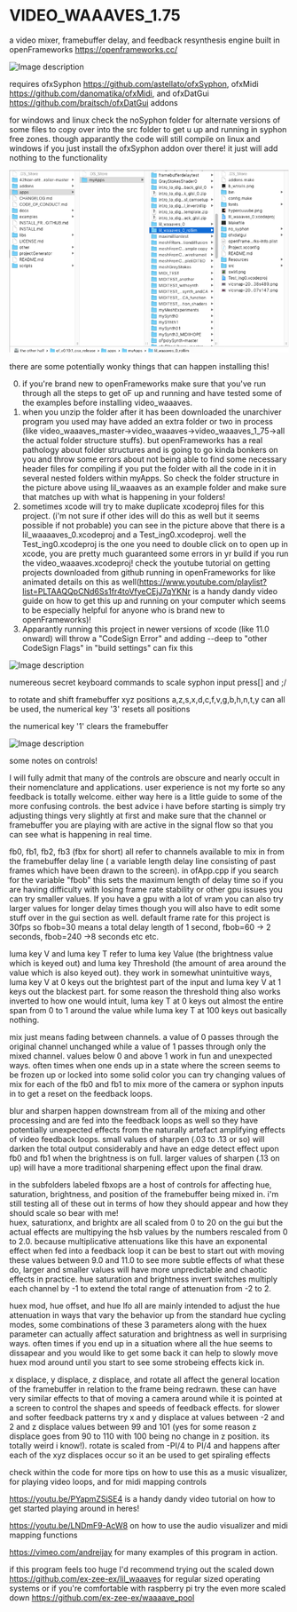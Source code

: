 # VIDEO_WAAAVES_1.75
a video mixer, framebuffer delay, and feedback resynthesis engine built in openFrameworks https://openframeworks.cc/

![Image description](https://github.com/ex-zee-ex/VIDEO_WAAAVES_1_5/blob/master/hypercuuube.png)

requires ofxSyphon https://github.com/astellato/ofxSyphon, 
ofxMidi https://github.com/danomatika/ofxMidi, 
and ofxDatGui https://github.com/braitsch/ofxDatGui addons

for windows and linux check the noSyphon folder for alternate versions of some files to copy over into the src folder to get u up and running in syphon free zones.  though apparantly the code will still compile on linux and windows if you just install the ofxSyphon addon over there!  it just will add nothing to the functionality

![Image description](https://github.com/ex-zee-ex/lil_waaaves/blob/master/lil_waaaves_0/Screen%20Shot%202019-11-23%20at%2011.47.25%20AM.png)

there are some potentially wonky things that can happen installing this!

0. if you're brand new to openFrameworks make sure that you've run through all the steps to get oF up and running and have tested some of the examples before installing video_waaaves.
1. when you unzip the folder after it has been downloaded the unarchiver program you used may have added an extra folder or two in process (like video_waaaves_master->video_waaaves->video_waaaves_1_75->all the actual folder structure stuffs).  but openFrameworks has a real pathology about folder structures and is going to go kinda bonkers on you and throw some errors about not being able to find some necessary header files for compiling if you put the folder with all the code in it in several nested folders within myApps.  So check the folder structure in the picture above using lil_waaaves as an example folder and make sure that matches up with what is happening in your folders!
2.  sometimes xcode will try to make duplicate xcodeproj files for this project. (i'm not sure if other ides will do this as well but it seems possible if not probable)  you can see in the picture above that there is a lil_waaaaves_0.xcodeproj and a Test_ing0.xcodeproj.  well the Test_ing0.xcodeproj is the one you need to double click on to open up in xcode, you are pretty much guaranteed some errors in yr build if you run the video_waaaves.xcodeproj!  check the youtube tutorial on getting projects downloaded from github running in openFrameworks for like animated details on this as well(https://www.youtube.com/playlist?list=PLTAAQQpCNd6Ss1fr4toVfyeCEjJ7qYKNr is a handy dandy video guide on how to get this up and running on your computer which seems to be especially helpful for anyone who is brand new to openFrameworks)!
3.  Apparantly running this project in newer versions of xcode (like 11.0 onward) will throw a "CodeSign Error" and adding --deep to "other CodeSign Flags" in "build settings" can fix this

![Image description](https://github.com/ex-zee-ex/VIDEO_WAAAVES_1_5/blob/master/vlcsnap-2019-08-10-22h55m38s489.png)

numereous secret keyboard commands
to scale syphon input press[] and ;/

to rotate and shift framebuffer xyz positions a,z,s,x,d,c,f,v,g,b,h,n,t,y can all be used, the numerical key '3' resets all positions

the numerical key '1' clears the framebuffer

![Image description](https://github.com/ex-zee-ex/VIDEO_WAAAVES_1_5/blob/master/vlcsnap-2019-08-10-22h57m07s147.png)



some notes on controls!

I will fully admit that many of the controls are obscure and nearly occult in their nomenclature and applications.  user experience is not my forte so any feedback is totally welcome.  either way here is a little guide to some of the more confusing controls.  the best advice i have before starting is simply try adjusting things very slightly at first and make sure that the channel or framebuffer you are playing with are active in the signal flow so that you can see what is happening in real time.  

fb0, fb1, fb2, fb3 (fbx for short) all refer to channels available to mix in from the framebuffer delay line ( a variable length delay line consisting of past frames which have been drawn to the screen).  in ofApp.cpp if you search for the variable "fbob" this sets the maximum length of delay time so if you are having difficulty with losing frame rate stability or other gpu issues you can try smaller values.  If you have a gpu with a lot of vram you can also try larger values for longer delay times though you will also have to edit some stuff over in the gui section as well.  default frame rate for this project is 30fps so fbob=30 means a total delay length of 1 second, fbob=60 -> 2 seconds, fbob=240 ->8 seconds etc etc. 

luma key V and luma key T refer to luma key Value (the brightness value which is keyed out) and luma key Threshold (the amount of area around the value which is also keyed out).  they work in somewhat unintuitive ways, luma key V at 0 keys out the brightest part of the input and luma key V at 1 keys out the blackest part.  for some reason the threshold thing also works inverted to how one would intuit, luma key T at 0 keys out almost the entire span from 0 to 1 around the value while luma key T at 100 keys out basically nothing.  

mix just means fading between channels. a value of 0 passes through the original channel unchanged while a value of 1 passes through only the mixed channel.  values below 0 and above 1 work in fun and unexpected ways.  often times when one ends up in a state where the screen seems to be frozen up or locked into some solid color you can try changing values of mix for each of the fb0 and fb1 to mix more of the camera or syphon inputs in to get a reset on the feedback loops.  

blur and sharpen happen downstream from all of the mixing and other processing and are fed into the feedback loops as well so they have potentially unexpected effects from the naturally artefact amplifying effects of video feedback loops.  small values of sharpen (.03 to .13 or so) will darken the total output considerably and have an edge detect effect upon fb0 and fb1 when the brightness is on full.  larger values of sharpen (.13 on up) will have a more traditional sharpening effect upon the final draw.  


in the subfolders labeled fbxops are a host of controls for affecting hue, saturation, brightness, and position of the framebuffer being mixed in.  i'm still testing all of these out in terms of how they should appear and how they should scale so bear with me!  
huex, saturationx, and brightx are all scaled from 0 to 20 on the gui but the actual effects are multipying the hsb values by the numbers rescaled from 0 to 2.0.  because multiplicative attenuations like this have an exponental effect when fed into a feedback loop it can be best to start out with moving these values between 9.0 and 11.0 to see more subtle effects of what these do, larger and smaller values will have more unpredictable and chaotic effects in practice.  hue saturation and brightness invert switches multiply each channel by -1 to extend the total range of attenuation from -2 to 2.  

huex mod, hue offset, and hue lfo all are mainly intended to adjust the hue attenuation in ways that vary the behavior up from the standard hue cycling modes, some combinations of these 3 parameters along with the huex parameter can actually affect saturation and brightness as well in surprising ways.  often times if you end up in a situation where all the hue seems to dissapear and you would like to get some back it can help to slowly move huex mod around until you start to see some strobeing effects kick in.  


x displace, y displace, z displace, and rotate all affect the general location of the framebuffer in relation to the frame being redrawn.  these can have very similar effects to that of moving a camera around while it is pointed at a screen to control the shapes and speeds of feedback effects.  for slower and softer feedback patterns try x and y displace at values between -2 and 2 and z displace values between 99 and 101 (yes for some reason z displace goes from 90 to 110 with 100 being no change in z position.  its totally weird i know!).  rotate is scaled from -PI/4 to PI/4 and happens after each of the xyz displaces occur so it an be used to get spiraling effects



check within the code for more tips on how to use this as a music visualizer, for playing video loops, and for midi mapping controls 

https://youtu.be/PYapmZSiSE4 is a handy dandy video tutorial on how to get started playing around in heres!

https://youtu.be/LNDmF9-AcW8 on how to use the audio visualizer and midi mapping functions

https://vimeo.com/andreijay for many examples of this program in action.  


if this program feels too huge I'd recommend trying out the scaled down https://github.com/ex-zee-ex/lil_waaaves for regular sized operating systems or if you're comfortable with raspberry pi try the even more scaled down https://github.com/ex-zee-ex/waaaave_pool
